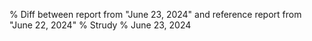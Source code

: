 % Diff between report from "June 23, 2024" and reference report from "June 22, 2024"
% Strudy
% June 23, 2024


